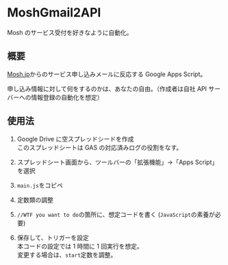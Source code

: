 # MoshGmail2API

Mosh のサービス受付を好きなように自動化。

## 概要

[Mosh.jp](https://mosh.jp)からのサービス申し込みメールに反応する Google Apps Script。

申し込み情報に対して何をするのかは、あなたの自由。（作成者は自社 API サーバーへの情報登録の自動化を想定）

## 使用法

1. Google Drive に空スプレッドシードを作成  
   このスプレッドシートは GAS の対応済みログの役割をなす。

2. スプレッドシート画面から、ツールバーの「拡張機能」→「Apps Script」を選択

3. `main.js`をコピペ

4. 定数類の調整

5. `//WTF you want to do`の箇所に、想定コードを書く (`JavaScript`の素養が必要)

6. 保存して、トリガーを設定  
   本コードの設定では 1 時間に 1 回実行を想定。  
   変更する場合は、`start`定数を調整。
